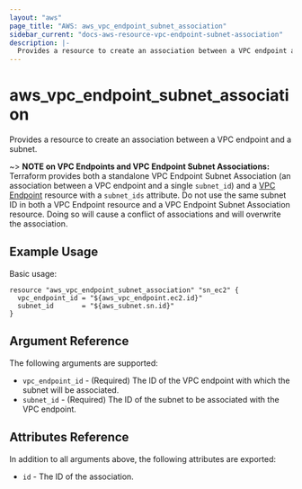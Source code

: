 ```yaml
---
layout: "aws"
page_title: "AWS: aws_vpc_endpoint_subnet_association"
sidebar_current: "docs-aws-resource-vpc-endpoint-subnet-association"
description: |-
  Provides a resource to create an association between a VPC endpoint and a subnet.
---
```


# aws_vpc_endpoint_subnet_association

Provides a resource to create an association between a VPC endpoint and a subnet.

~> **NOTE on VPC Endpoints and VPC Endpoint Subnet Associations:** Terraform provides
both a standalone VPC Endpoint Subnet Association (an association between a VPC endpoint
and a single `subnet_id`) and a [VPC Endpoint](vpc_endpoint.html) resource with a `subnet_ids`
attribute. Do not use the same subnet ID in both a VPC Endpoint resource and a VPC Endpoint Subnet
Association resource. Doing so will cause a conflict of associations and will overwrite the association.

## Example Usage

Basic usage:

```hcl
resource "aws_vpc_endpoint_subnet_association" "sn_ec2" {
  vpc_endpoint_id = "${aws_vpc_endpoint.ec2.id}"
  subnet_id       = "${aws_subnet.sn.id}"
}
```

## Argument Reference

The following arguments are supported:

* `vpc_endpoint_id` - (Required) The ID of the VPC endpoint with which the subnet will be associated.
* `subnet_id` - (Required) The ID of the subnet to be associated with the VPC endpoint.

## Attributes Reference

In addition to all arguments above, the following attributes are exported:

* `id` - The ID of the association.
